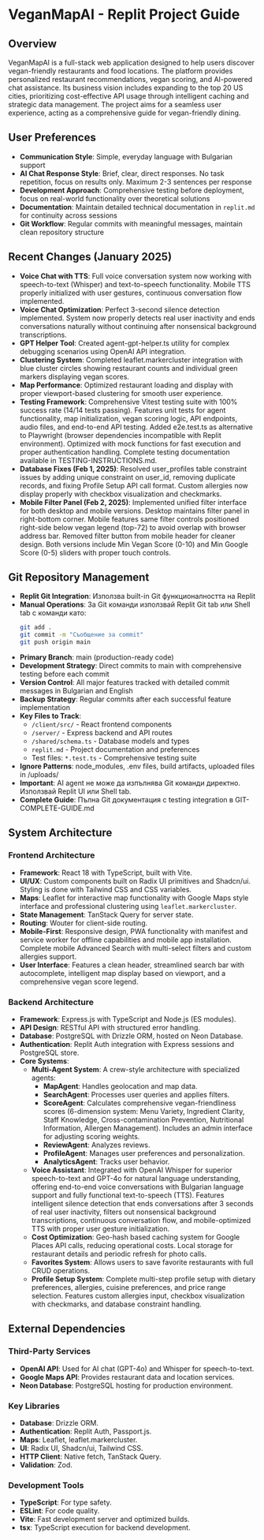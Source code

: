 # VeganMapAI - Replit Project Guide

## Overview
VeganMapAI is a full-stack web application designed to help users discover vegan-friendly restaurants and food locations. The platform provides personalized restaurant recommendations, vegan scoring, and AI-powered chat assistance. Its business vision includes expanding to the top 20 US cities, prioritizing cost-effective API usage through intelligent caching and strategic data management. The project aims for a seamless user experience, acting as a comprehensive guide for vegan-friendly dining.

## User Preferences
- **Communication Style**: Simple, everyday language with Bulgarian support
- **AI Chat Response Style**: Brief, clear, direct responses. No task repetition, focus on results only. Maximum 2-3 sentences per response
- **Development Approach**: Comprehensive testing before deployment, focus on real-world functionality over theoretical solutions
- **Documentation**: Maintain detailed technical documentation in `replit.md` for continuity across sessions
- **Git Workflow**: Regular commits with meaningful messages, maintain clean repository structure

## Recent Changes (January 2025)
- **Voice Chat with TTS**: Full voice conversation system now working with speech-to-text (Whisper) and text-to-speech functionality. Mobile TTS properly initialized with user gestures, continuous conversation flow implemented.
- **Voice Chat Optimization**: Perfect 3-second silence detection implemented. System now properly detects real user inactivity and ends conversations naturally without continuing after nonsensical background transcriptions.
- **GPT Helper Tool**: Created agent-gpt-helper.ts utility for complex debugging scenarios using OpenAI API integration.
- **Clustering System**: Completed leaflet.markercluster integration with blue cluster circles showing restaurant counts and individual green markers displaying vegan scores.
- **Map Performance**: Optimized restaurant loading and display with proper viewport-based clustering for smooth user experience.
- **Testing Framework**: Comprehensive Vitest testing suite with 100% success rate (14/14 tests passing). Features unit tests for agent functionality, map initialization, vegan scoring logic, API endpoints, audio files, and end-to-end API testing. Added e2e.test.ts as alternative to Playwright (browser dependencies incompatible with Replit environment). Optimized with mock functions for fast execution and proper authentication handling. Complete testing documentation available in TESTING-INSTRUCTIONS.md.
- **Database Fixes (Feb 1, 2025)**: Resolved user_profiles table constraint issues by adding unique constraint on user_id, removing duplicate records, and fixing Profile Setup API call format. Custom allergies now display properly with checkbox visualization and checkmarks.
- **Mobile Filter Panel (Feb 2, 2025)**: Implemented unified filter interface for both desktop and mobile versions. Desktop maintains filter panel in right-bottom corner. Mobile features same filter controls positioned right-side below vegan legend (top-72) to avoid overlap with browser address bar. Removed filter button from mobile header for cleaner design. Both versions include Min Vegan Score (0-10) and Min Google Score (0-5) sliders with proper touch controls.

## Git Repository Management
- **Replit Git Integration**: Използва built-in Git функционалността на Replit
- **Manual Operations**: За Git команди използвай Replit Git tab или Shell tab с команди като:
  ```bash
  git add .
  git commit -m "Съобщение за commit"
  git push origin main
  ```
- **Primary Branch**: main (production-ready code)
- **Development Strategy**: Direct commits to main with comprehensive testing before each commit
- **Version Control**: All major features tracked with detailed commit messages in Bulgarian and English
- **Backup Strategy**: Regular commits after each successful feature implementation
- **Key Files to Track**: 
  - `/client/src/` - React frontend components
  - `/server/` - Express backend and API routes
  - `/shared/schema.ts` - Database models and types
  - `replit.md` - Project documentation and preferences
  - Test files: `*.test.ts` - Comprehensive testing suite
- **Ignore Patterns**: node_modules, .env files, build artifacts, uploaded files in /uploads/
- **Important**: AI agent не може да изпълнява Git команди директно. Използвай Replit UI или Shell tab.
- **Complete Guide**: Пълна Git документация с testing integration в GIT-COMPLETE-GUIDE.md

## System Architecture

### Frontend Architecture
- **Framework**: React 18 with TypeScript, built with Vite.
- **UI/UX**: Custom components built on Radix UI primitives and Shadcn/ui. Styling is done with Tailwind CSS and CSS variables.
- **Maps**: Leaflet for interactive map functionality with Google Maps style interface and professional clustering using `leaflet.markercluster`.
- **State Management**: TanStack Query for server state.
- **Routing**: Wouter for client-side routing.
- **Mobile-First**: Responsive design, PWA functionality with manifest and service worker for offline capabilities and mobile app installation. Complete mobile Advanced Search with multi-select filters and custom allergies support.
- **User Interface**: Features a clean header, streamlined search bar with autocomplete, intelligent map display based on viewport, and a comprehensive vegan score legend.

### Backend Architecture
- **Framework**: Express.js with TypeScript and Node.js (ES modules).
- **API Design**: RESTful API with structured error handling.
- **Database**: PostgreSQL with Drizzle ORM, hosted on Neon Database.
- **Authentication**: Replit Auth integration with Express sessions and PostgreSQL store.
- **Core Systems**:
    - **Multi-Agent System**: A crew-style architecture with specialized agents:
        - **MapAgent**: Handles geolocation and map data.
        - **SearchAgent**: Processes user queries and applies filters.
        - **ScoreAgent**: Calculates comprehensive vegan-friendliness scores (6-dimension system: Menu Variety, Ingredient Clarity, Staff Knowledge, Cross-contamination Prevention, Nutritional Information, Allergen Management). Includes an admin interface for adjusting scoring weights.
        - **ReviewAgent**: Analyzes reviews.
        - **ProfileAgent**: Manages user preferences and personalization.
        - **AnalyticsAgent**: Tracks user behavior.
    - **Voice Assistant**: Integrated with OpenAI Whisper for superior speech-to-text and GPT-4o for natural language understanding, offering end-to-end voice conversations with Bulgarian language support and fully functional text-to-speech (TTS). Features intelligent silence detection that ends conversations after 3 seconds of real user inactivity, filters out nonsensical background transcriptions, continuous conversation flow, and mobile-optimized TTS with proper user gesture initialization.
    - **Cost Optimization**: Geo-hash based caching system for Google Places API calls, reducing operational costs. Local storage for restaurant details and periodic refresh for photo calls.
    - **Favorites System**: Allows users to save favorite restaurants with full CRUD operations.
    - **Profile Setup System**: Complete multi-step profile setup with dietary preferences, allergies, cuisine preferences, and price range selection. Features custom allergies input, checkbox visualization with checkmarks, and database constraint handling.

## External Dependencies

### Third-Party Services
- **OpenAI API**: Used for AI chat (GPT-4o) and Whisper for speech-to-text.
- **Google Maps API**: Provides restaurant data and location services.
- **Neon Database**: PostgreSQL hosting for production environment.

### Key Libraries
- **Database**: Drizzle ORM.
- **Authentication**: Replit Auth, Passport.js.
- **Maps**: Leaflet, leaflet.markercluster.
- **UI**: Radix UI, Shadcn/ui, Tailwind CSS.
- **HTTP Client**: Native fetch, TanStack Query.
- **Validation**: Zod.

### Development Tools
- **TypeScript**: For type safety.
- **ESLint**: For code quality.
- **Vite**: Fast development server and optimized builds.
- **tsx**: TypeScript execution for backend development.